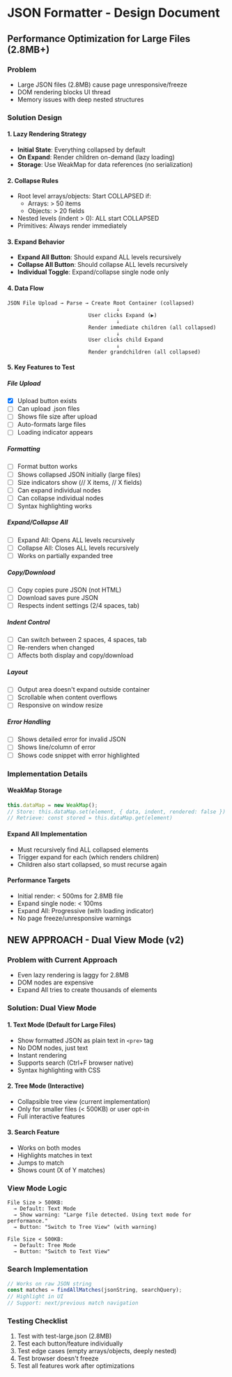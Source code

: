 # JSON Formatter - Design Document

## Performance Optimization for Large Files (2.8MB+)

### Problem
- Large JSON files (2.8MB) cause page unresponsive/freeze
- DOM rendering blocks UI thread
- Memory issues with deep nested structures

### Solution Design

#### 1. Lazy Rendering Strategy
- **Initial State**: Everything collapsed by default
- **On Expand**: Render children on-demand (lazy loading)
- **Storage**: Use WeakMap for data references (no serialization)

#### 2. Collapse Rules
- Root level arrays/objects: Start COLLAPSED if:
  - Arrays: > 50 items
  - Objects: > 20 fields
- Nested levels (indent > 0): ALL start COLLAPSED
- Primitives: Always render immediately

#### 3. Expand Behavior
- **Expand All Button**: Should expand ALL levels recursively
- **Collapse All Button**: Should collapse ALL levels recursively
- **Individual Toggle**: Expand/collapse single node only

#### 4. Data Flow
```
JSON File Upload → Parse → Create Root Container (collapsed)
                                   ↓
                          User clicks Expand (▶)
                                   ↓
                          Render immediate children (all collapsed)
                                   ↓
                          User clicks child Expand
                                   ↓
                          Render grandchildren (all collapsed)
```

#### 5. Key Features to Test

##### File Upload
- [x] Upload button exists
- [ ] Can upload .json files
- [ ] Shows file size after upload
- [ ] Auto-formats large files
- [ ] Loading indicator appears

##### Formatting
- [ ] Format button works
- [ ] Shows collapsed JSON initially (large files)
- [ ] Size indicators show (// X items, // X fields)
- [ ] Can expand individual nodes
- [ ] Can collapse individual nodes
- [ ] Syntax highlighting works

##### Expand/Collapse All
- [ ] Expand All: Opens ALL levels recursively
- [ ] Collapse All: Closes ALL levels recursively
- [ ] Works on partially expanded tree

##### Copy/Download
- [ ] Copy copies pure JSON (not HTML)
- [ ] Download saves pure JSON
- [ ] Respects indent settings (2/4 spaces, tab)

##### Indent Control
- [ ] Can switch between 2 spaces, 4 spaces, tab
- [ ] Re-renders when changed
- [ ] Affects both display and copy/download

##### Layout
- [ ] Output area doesn't expand outside container
- [ ] Scrollable when content overflows
- [ ] Responsive on window resize

##### Error Handling
- [ ] Shows detailed error for invalid JSON
- [ ] Shows line/column of error
- [ ] Shows code snippet with error highlighted

### Implementation Details

#### WeakMap Storage
```javascript
this.dataMap = new WeakMap();
// Store: this.dataMap.set(element, { data, indent, rendered: false })
// Retrieve: const stored = this.dataMap.get(element)
```

#### Expand All Implementation
- Must recursively find ALL collapsed elements
- Trigger expand for each (which renders children)
- Children also start collapsed, so must recurse again

#### Performance Targets
- Initial render: < 500ms for 2.8MB file
- Expand single node: < 100ms
- Expand All: Progressive (with loading indicator)
- No page freeze/unresponsive warnings

## NEW APPROACH - Dual View Mode (v2)

### Problem with Current Approach
- Even lazy rendering is laggy for 2.8MB
- DOM nodes are expensive
- Expand All tries to create thousands of elements

### Solution: Dual View Mode

#### 1. Text Mode (Default for Large Files)
- Show formatted JSON as plain text in `<pre>` tag
- No DOM nodes, just text
- Instant rendering
- Supports search (Ctrl+F browser native)
- Syntax highlighting with CSS

#### 2. Tree Mode (Interactive)
- Collapsible tree view (current implementation)
- Only for smaller files (< 500KB) or user opt-in
- Full interactive features

#### 3. Search Feature
- Works on both modes
- Highlights matches in text
- Jumps to match
- Shows count (X of Y matches)

### View Mode Logic
```
File Size > 500KB:
  → Default: Text Mode
  → Show warning: "Large file detected. Using text mode for performance."
  → Button: "Switch to Tree View" (with warning)

File Size < 500KB:
  → Default: Tree Mode
  → Button: "Switch to Text View"
```

### Search Implementation
```javascript
// Works on raw JSON string
const matches = findAllMatches(jsonString, searchQuery);
// Highlight in UI
// Support: next/previous match navigation
```

### Testing Checklist
1. Test with test-large.json (2.8MB)
2. Test each button/feature individually
3. Test edge cases (empty arrays/objects, deeply nested)
4. Test browser doesn't freeze
5. Test all features work after optimizations
